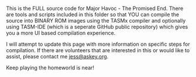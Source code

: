 This is the FULL source code for Major Havoc - The Promised End. There are tools and scripts included in this folder so that YOU
can compile the source into BINARY ROM images using the TASMx compiler and optionally using TASM-IDE (which is a seperate GitHub public repository) 
which gives you a more UI based compilation experience. 

I will attempt to update this page with more information on specific steps for compilation. If there are volunteers that are interested in this or would like to assist,
please contact me jess@askey.org. 

Keep playing the homeworld is near!
